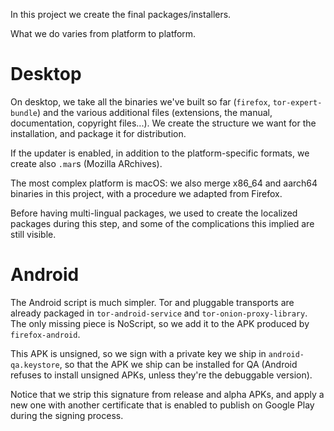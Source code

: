 In this project we create the final packages/installers.

What we do varies from platform to platform.

# Desktop

On desktop, we take all the binaries we've built so far (`firefox`,
`tor-expert-bundle`) and the various additional files (extensions, the manual,
documentation, copyright files...).
We create the structure we want for the installation, and package it for
distribution.

If the updater is enabled, in addition to the platform-specific formats, we
create also `.mar`s (Mozilla ARchives).

The most complex platform is macOS: we also merge x86_64 and aarch64 binaries in
this project, with a procedure we adapted from Firefox.

Before having multi-lingual packages, we used to create the localized packages
during this step, and some of the complications this implied are still visible.

# Android

The Android script is much simpler.
Tor and pluggable transports are already packaged in `tor-android-service` and
`tor-onion-proxy-library`.
The only missing piece is NoScript, so we add it to the APK produced by
`firefox-android`.

This APK is unsigned, so we sign with a private key we ship in
`android-qa.keystore`, so that the APK we ship can be installed for QA (Android
refuses to install unsigned APKs, unless they're the debuggable version).

Notice that we strip this signature from release and alpha APKs, and apply a new
one with another certificate that is enabled to publish on Google Play during
the signing process.
